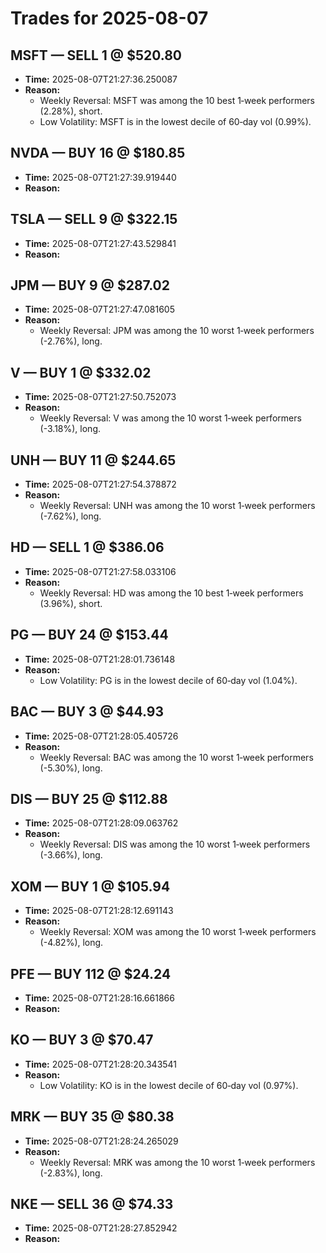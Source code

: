 # Trades for 2025-08-07

## MSFT — SELL 1 @ $520.80
- **Time:** 2025-08-07T21:27:36.250087
- **Reason:**
  - Weekly Reversal: MSFT was among the 10 best 1‑week performers (2.28%), short.
  - Low Volatility: MSFT is in the lowest decile of 60‑day vol (0.99%).

## NVDA — BUY 16 @ $180.85
- **Time:** 2025-08-07T21:27:39.919440
- **Reason:**

## TSLA — SELL 9 @ $322.15
- **Time:** 2025-08-07T21:27:43.529841
- **Reason:**

## JPM — BUY 9 @ $287.02
- **Time:** 2025-08-07T21:27:47.081605
- **Reason:**
  - Weekly Reversal: JPM was among the 10 worst 1‑week performers (-2.76%), long.

## V — BUY 1 @ $332.02
- **Time:** 2025-08-07T21:27:50.752073
- **Reason:**
  - Weekly Reversal: V was among the 10 worst 1‑week performers (-3.18%), long.

## UNH — BUY 11 @ $244.65
- **Time:** 2025-08-07T21:27:54.378872
- **Reason:**
  - Weekly Reversal: UNH was among the 10 worst 1‑week performers (-7.62%), long.

## HD — SELL 1 @ $386.06
- **Time:** 2025-08-07T21:27:58.033106
- **Reason:**
  - Weekly Reversal: HD was among the 10 best 1‑week performers (3.96%), short.

## PG — BUY 24 @ $153.44
- **Time:** 2025-08-07T21:28:01.736148
- **Reason:**
  - Low Volatility: PG is in the lowest decile of 60‑day vol (1.04%).

## BAC — BUY 3 @ $44.93
- **Time:** 2025-08-07T21:28:05.405726
- **Reason:**
  - Weekly Reversal: BAC was among the 10 worst 1‑week performers (-5.30%), long.

## DIS — BUY 25 @ $112.88
- **Time:** 2025-08-07T21:28:09.063762
- **Reason:**
  - Weekly Reversal: DIS was among the 10 worst 1‑week performers (-3.66%), long.

## XOM — BUY 1 @ $105.94
- **Time:** 2025-08-07T21:28:12.691143
- **Reason:**
  - Weekly Reversal: XOM was among the 10 worst 1‑week performers (-4.82%), long.

## PFE — BUY 112 @ $24.24
- **Time:** 2025-08-07T21:28:16.661866
- **Reason:**

## KO — BUY 3 @ $70.47
- **Time:** 2025-08-07T21:28:20.343541
- **Reason:**
  - Low Volatility: KO is in the lowest decile of 60‑day vol (0.97%).

## MRK — BUY 35 @ $80.38
- **Time:** 2025-08-07T21:28:24.265029
- **Reason:**
  - Weekly Reversal: MRK was among the 10 worst 1‑week performers (-2.83%), long.

## NKE — SELL 36 @ $74.33
- **Time:** 2025-08-07T21:28:27.852942
- **Reason:**

